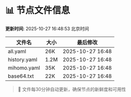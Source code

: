 # 📊 节点文件信息

**更新时间**: 2025-10-27 16:48:53 北京时间

| 文件名 | 大小 | 最后修改 |
|--------|------|----------|
| all.yaml | 26K | 2025-10-27 16:48 |
| history.yaml | 1.2M | 2025-10-27 16:48 |
| mihomo.yaml | 35K | 2025-10-27 16:48 |
| base64.txt | 22K | 2025-10-27 16:48 |

> 🔄 文件每30分钟自动更新，确保节点的新鲜度和可用性
